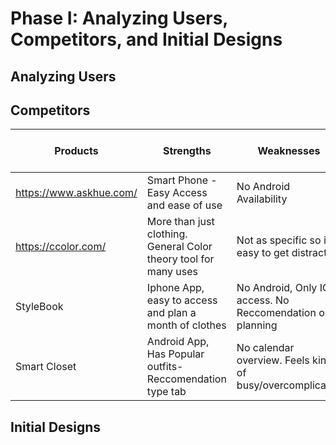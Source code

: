 # Phase I: Analyzing Users, Competitors, and Initial Designs

## Analyzing Users

## Competitors
| Products | Strengths | Weaknesses | Quality Level(1-10) | Price/Cost | Platform |
| --- | --- | --- | --- | --- | --- |
| https://www.askhue.com/ | Smart Phone - Easy Access and ease of use | No Android Availability | 9 | Free | IOS |
| https://ccolor.com/ | More than just clothing. General Color theory tool for many uses | Not as specific so its easy to get distracted | 8 | Free | IOS |
| StyleBook | Iphone App, easy to access and plan a month of clothes | No Android, Only IOS access. No Reccomendation only planning | 8-9 | $3.99 | IOS |
| Smart Closet | Android App, Has Popular outfits-Reccomendation type tab | No calendar overview. Feels kind of busy/overcomplicated | 7-8 | Free | Android/IOS |
## Initial Designs
